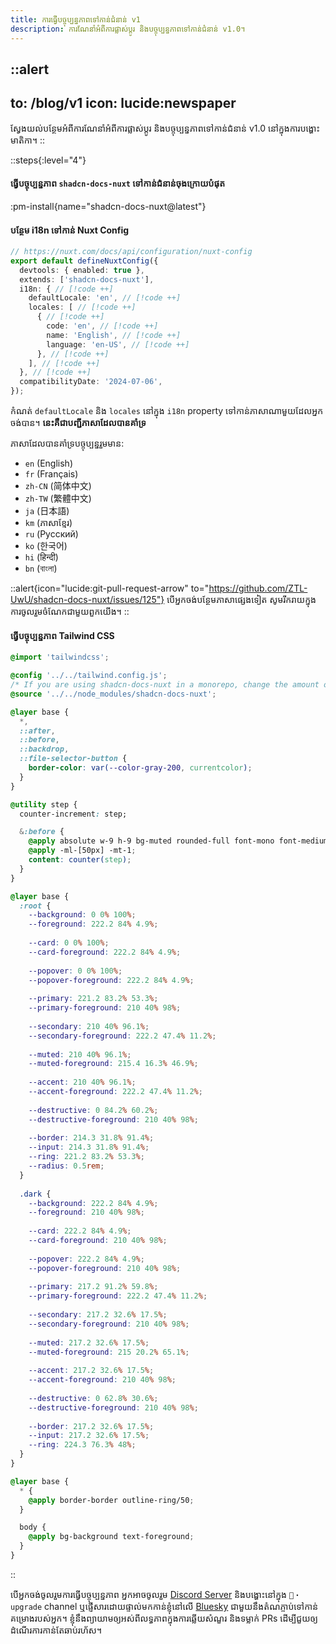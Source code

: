```yaml
---
title: ការធ្វើបច្ចុប្បន្នភាពទៅកាន់ជំនាន់ v1
description: ការណែនាំអំពីការផ្លាស់ប្តូរ និងបច្ចុប្បន្នភាពទៅកាន់ជំនាន់ v1.0។
---
```


::alert
---
to: /blog/v1
icon: lucide:newspaper
---
ស្វែងយល់បន្ថែមអំពីការណែនាំអំពីការផ្លាស់ប្តូរ និងបច្ចុប្បន្នភាពទៅកាន់ជំនាន់ v1.0 នៅក្នុងការបង្ហោះមាតិកា។
::

::steps{:level="4"}
#### ធ្វើបច្ចុប្បន្នភាព `shadcn-docs-nuxt` ទៅកាន់ជំនាន់ចុងក្រោយបំផុត

:pm-install{name="shadcn-docs-nuxt@latest"}

#### បន្ថែម i18n ទៅកាន់ Nuxt Config

```ts [nuxt.config.ts]
// https://nuxt.com/docs/api/configuration/nuxt-config
export default defineNuxtConfig({
  devtools: { enabled: true },
  extends: ['shadcn-docs-nuxt'],
  i18n: { // [!code ++]
    defaultLocale: 'en', // [!code ++]
    locales: [ // [!code ++]
      { // [!code ++]
        code: 'en', // [!code ++]
        name: 'English', // [!code ++]
        language: 'en-US', // [!code ++]
      }, // [!code ++]
    ], // [!code ++]
  }, // [!code ++]
  compatibilityDate: '2024-07-06',
});
```

កំណត់ `defaultLocale` និង `locales` នៅក្នុង `i18n` property ទៅកាន់ភាសាណាមួយដែលអ្នកចង់បាន។ **នេះគឺជាបញ្ជីភាសាដែលបានគាំទ្រ**

ភាសាដែលបានគាំទ្របច្ចុប្បន្នរួមមាន:
- `en` (English)
- `fr` (Français)
- `zh-CN` (简体中文)
- `zh-TW` (繁體中文)
- `ja` (日本語)
- `km` (ភាសាខ្មែរ)
- `ru` (Русский)
- `ko` (한국어)
- `hi` (हिन्दी)
- `bn` (বাংলা)

::alert{icon="lucide:git-pull-request-arrow" to="https://github.com/ZTL-UwU/shadcn-docs-nuxt/issues/125"}
បើអ្នកចង់បន្ថែមភាសាផ្សេងទៀត សូមរីករាយក្នុងការចូលរួមចំណែកជាមួយពួកយើង។
::

#### ធ្វើបច្ចុប្បន្នភាព Tailwind CSS

```css [assets/css/tailwind.css] collapse height=400
@import 'tailwindcss';

@config '../../tailwind.config.js';
/* If you are using shadcn-docs-nuxt in a monorepo, change the amount of .. to match the node_modules directory */
@source '../../node_modules/shadcn-docs-nuxt';

@layer base {
  *,
  ::after,
  ::before,
  ::backdrop,
  ::file-selector-button {
    border-color: var(--color-gray-200, currentcolor);
  }
}

@utility step {
  counter-increment: step;

  &:before {
    @apply absolute w-9 h-9 bg-muted rounded-full font-mono font-medium text-center text-base inline-flex items-center justify-center -indent-px border-4 border-background;
    @apply -ml-[50px] -mt-1;
    content: counter(step);
  }
}

@layer base {
  :root {
    --background: 0 0% 100%;
    --foreground: 222.2 84% 4.9%;
  
    --card: 0 0% 100%;
    --card-foreground: 222.2 84% 4.9%;
  
    --popover: 0 0% 100%;
    --popover-foreground: 222.2 84% 4.9%;
  
    --primary: 221.2 83.2% 53.3%;
    --primary-foreground: 210 40% 98%;
  
    --secondary: 210 40% 96.1%;
    --secondary-foreground: 222.2 47.4% 11.2%;
  
    --muted: 210 40% 96.1%;
    --muted-foreground: 215.4 16.3% 46.9%;
  
    --accent: 210 40% 96.1%;
    --accent-foreground: 222.2 47.4% 11.2%;
  
    --destructive: 0 84.2% 60.2%;
    --destructive-foreground: 210 40% 98%;
  
    --border: 214.3 31.8% 91.4%;
    --input: 214.3 31.8% 91.4%;
    --ring: 221.2 83.2% 53.3%;
    --radius: 0.5rem;
  }
   
  .dark {
    --background: 222.2 84% 4.9%;
    --foreground: 210 40% 98%;
  
    --card: 222.2 84% 4.9%;
    --card-foreground: 210 40% 98%;
  
    --popover: 222.2 84% 4.9%;
    --popover-foreground: 210 40% 98%;
  
    --primary: 217.2 91.2% 59.8%;
    --primary-foreground: 222.2 47.4% 11.2%;
  
    --secondary: 217.2 32.6% 17.5%;
    --secondary-foreground: 210 40% 98%;
  
    --muted: 217.2 32.6% 17.5%;
    --muted-foreground: 215 20.2% 65.1%;
  
    --accent: 217.2 32.6% 17.5%;
    --accent-foreground: 210 40% 98%;
  
    --destructive: 0 62.8% 30.6%;
    --destructive-foreground: 210 40% 98%;
  
    --border: 217.2 32.6% 17.5%;
    --input: 217.2 32.6% 17.5%;
    --ring: 224.3 76.3% 48%;
  }
}

@layer base {
  * {
    @apply border-border outline-ring/50;
  }

  body {
    @apply bg-background text-foreground;
  }
}
```
::

បើអ្នកចង់ចូលរួមការធ្វើបច្ចុប្បន្នភាព អ្នកអាចចូលរួម [Discord Server](https://discord.gg/9P5HzAz8DT) និងបង្ហោះនៅក្នុង `🔼・upgrade` channel ឬផ្ញើសារដោយផ្ទាល់មកកាន់ខ្ញុំនៅលើ [Bluesky](https://bsky.app/profile/ztl-uwu.bsky.social) ជាមួយនឹងតំណភ្ចាប់ទៅកាន់គម្រោងរបស់អ្នក។ ខ្ញុំនឹងព្យាយាមឲ្យអស់ពីលទ្ធភាពក្នុងការឆ្លើយសំណួរ និងទម្លាក់ PRs ដើម្បីជួយឲ្យដំណើរការកាន់តែឆាប់រហ័ស។
